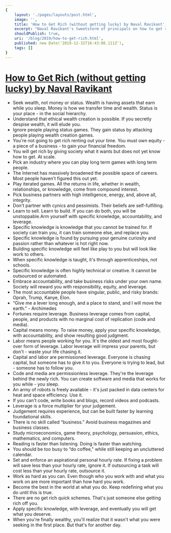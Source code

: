 ```yaml
---
{
    layout: './pages/layouts/post.html',
    image: '',
    title: 'How to Get Rich (without getting lucky) by Naval Ravikant',
    excerpt: "Naval Ravikant's tweetstorm of principals on how to get rich.",
    shouldPublish: true,
    uri: '/blog/2019/how-to-get-rich.html',
    published: new Date('2019-12-31T16:43:08.111Z'),
    tags: []
}
---
```

# [How to Get Rich (without getting lucky) by Naval Ravikant](https://twitter.com/naval/status/1002103360646823936)

- Seek wealth, not money or status. Wealth is having assets that earn while you sleep. Money is how we transfer time and wealth. Status is your place - in the social hierarchy.
- Understand that ethical wealth creation is possible. If you secretly despise wealth, it will elude you.
- Ignore people playing status games. They gain status by attacking people playing wealth creation games.
- You're not going to get rich renting out your time. You must own equity - a piece of a business - to gain your financial freedom.
- You will get rich by giving society what it wants but does not yet know how to get. At scale.
- Pick an industry where you can play long term games with long term people.
- The Internet has massively broadened the possible space of careers. Most people haven't figured this out yet.
- Play iterated games. All the returns in life, whether in wealth, relationships, or knowledge, come from compound interest.
- Pick business partners with high intelligence, energy, and, above all, integrity.
- Don't partner with cynics and pessimists. Their beliefs are self-fulfilling.
- Learn to sell. Learn to build. If you can do both, you will be unstoppable.Arm yourself with specific knowledge, accountability, and leverage.
- Specific knowledge is knowledge that you cannot be trained for. If society can train you, it can train someone else, and replace you.
- Specific knowledge is found by pursuing your genuine curiosity and passion rather than whatever is hot right now.
- Building specific knowledge will feel like play to you but will look like work to others.
- When specific knowledge is taught, it's through apprenticeships, not schools.
- Specific knowledge is often highly technical or creative. It cannot be outsourced or automated.
- Embrace accountability, and take business risks under your own name. Society will reward you with responsibility, equity, and leverage.
- The most accountable people have singular, public, and risky brands: Oprah, Trump, Kanye, Elon.
- “Give me a lever long enough, and a place to stand, and I will move the earth.”  - Archimedes
- Fortunes require leverage. Business leverage comes from capital, people, and products with no marginal cost of replication (code and media).
- Capital means money. To raise money, apply your specific knowledge, with accountability, and show resulting good judgment.
- Labor means people working for you. It's the oldest and most fought-over form of leverage. Labor leverage will impress your parents, but don't - waste your life chasing it.
- Capital and labor are permissioned leverage. Everyone is chasing capital, but someone has to give it to you. Everyone is trying to lead, but - someone has to follow you.
- Code and media are permissionless leverage. They're the leverage behind the newly rich. You can create software and media that works for you while - you sleep.
- An army of robots is freely available - it's just packed in data centers for heat and space efficiency. Use it.
- If you can't code, write books and blogs, record videos and podcasts.
- Leverage is a force multiplier for your judgement.
- Judgement requires experience, but can be built faster by learning foundational skills.
- There is no skill called “business.” Avoid business magazines and business classes.
- Study microeconomics, game theory, psychology, persuasion, ethics, mathematics, and computers.
- Reading is faster than listening. Doing is faster than watching.
- You should be too busy to “do coffee," while still keeping an uncluttered calendar.
- Set and enforce an aspirational personal hourly rate. If fixing a problem will save less than your hourly rate, ignore it. If outsourcing a task will cost less than your hourly rate, outsource it.
- Work as hard as you can. Even though who you work with and what you work on are more important than how hard you work.
- Become the best in the world at what you do. Keep redefining what you do until this is true.
- There are no get rich quick schemes. That's just someone else getting rich off you.
- Apply specific knowledge, with leverage, and eventually you will get what you deserve.
- When you're finally wealthy, you'll realize that it wasn't what you were seeking in the first place. But that's for another day.

